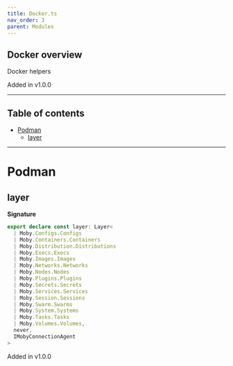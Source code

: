 ```yaml
---
title: Docker.ts
nav_order: 3
parent: Modules
---
```


## Docker overview

Docker helpers

Added in v1.0.0

---

<h2 class="text-delta">Table of contents</h2>

- [Podman](#podman)
  - [layer](#layer)

---

# Podman

## layer

**Signature**

```ts
export declare const layer: Layer<
  | Moby.Configs.Configs
  | Moby.Containers.Containers
  | Moby.Distribution.Distributions
  | Moby.Execs.Execs
  | Moby.Images.Images
  | Moby.Networks.Networks
  | Moby.Nodes.Nodes
  | Moby.Plugins.Plugins
  | Moby.Secrets.Secrets
  | Moby.Services.Services
  | Moby.Session.Sessions
  | Moby.Swarm.Swarms
  | Moby.System.Systems
  | Moby.Tasks.Tasks
  | Moby.Volumes.Volumes,
  never,
  IMobyConnectionAgent
>
```

Added in v1.0.0
